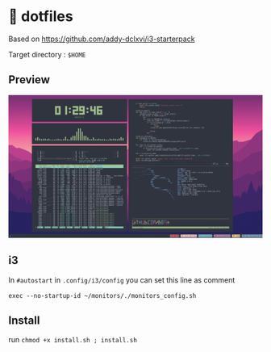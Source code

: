 # 🧙‍ dotfiles

Based on https://github.com/addy-dclxvi/i3-starterpack

Target directory : `$HOME`

## Preview

![my_env](./images/my_env.png)

## i3

In `#autostart` in `.config/i3/config` you can set this line as comment
```
exec --no-startup-id ~/monitors/./monitors_config.sh
``` 

## Install
run `chmod +x install.sh ; install.sh`

